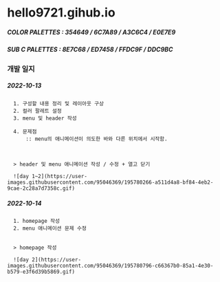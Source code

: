 # hello9721.gihub.io

##### COLOR PALETTES : 354649 / 6C7A89 / A3C6C4 / E0E7E9
##### SUB C PALETTES : 8E7C68 / ED7458 / FFDC9F / DDC9BC

### 개발 일지

##### 2022-10-13
      1. 구성할 내용 정리 및 레이아웃 구상
      2. 컬러 팔레트 설정
      3. menu 및 header 작성
  
      4. 문제점  
          :: menu의 애니메이션이 의도한 바와 다른 위치에서 시작함.
          
       

      > header 및 menu 애니메이션 작성 / 수정 + 열고 닫기  
  
      ![day 1~2](https://user-images.githubusercontent.com/95046369/195780266-a511d4a8-bf84-4eb2-9cae-2c28a7d7358c.gif)

##### 2022-10-14
      1. homepage 작성
      2. menu 애니메이션 문제 수정
    
    
      > homepage 작성  
  
      ![day 2](https://user-images.githubusercontent.com/95046369/195780796-c66367b0-85a1-4e30-b579-e3f6d39b5869.gif)
